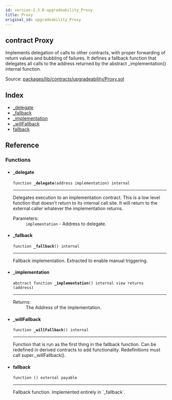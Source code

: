 ```yaml
---
id: version-2.3.0-upgradeability_Proxy
title: Proxy
original_id: upgradeability_Proxy
---
```


<div class="contract-doc"><div class="contract"><h2 class="contract-header"><span class="contract-kind">contract</span> Proxy</h2><p class="description">Implements delegation of calls to other contracts, with proper forwarding of return values and bubbling of failures. It defines a fallback function that delegates all calls to the address returned by the abstract _implementation() internal function.</p><div class="source">Source: <a href="https://github.com/zeppelinos/zos/blob/v2.3.0/packages/lib/contracts/upgradeability/Proxy.sol" target="_blank">packages/lib/contracts/upgradeability/Proxy.sol</a></div></div><div class="index"><h2>Index</h2><ul><li><a href="upgradeability_Proxy.html#_delegate">_delegate</a></li><li><a href="upgradeability_Proxy.html#_fallback">_fallback</a></li><li><a href="upgradeability_Proxy.html#_implementation">_implementation</a></li><li><a href="upgradeability_Proxy.html#_willFallback">_willFallback</a></li><li><a href="upgradeability_Proxy.html#">fallback</a></li></ul></div><div class="reference"><h2>Reference</h2><div class="functions"><h3>Functions</h3><ul><li><div class="item function"><span id="_delegate" class="anchor-marker"></span><h4 class="name">_delegate</h4><div class="body"><code class="signature">function <strong>_delegate</strong><span>(address implementation) </span><span>internal </span></code><hr/><div class="description"><p>Delegates execution to an implementation contract. This is a low level function that doesn&#x27;t return to its internal call site. It will return to the external caller whatever the implementation returns.</p></div><dl><dt><span class="label-parameters">Parameters:</span></dt><dd><div><code>implementation</code> - Address to delegate.</div></dd></dl></div></div></li><li><div class="item function"><span id="_fallback" class="anchor-marker"></span><h4 class="name">_fallback</h4><div class="body"><code class="signature">function <strong>_fallback</strong><span>() </span><span>internal </span></code><hr/><div class="description"><p>Fallback implementation. Extracted to enable manual triggering.</p></div></div></div></li><li><div class="item function"><span id="_implementation" class="anchor-marker"></span><h4 class="name">_implementation</h4><div class="body"><code class="signature"><span>abstract </span>function <strong>_implementation</strong><span>() </span><span>internal </span><span>view </span><span>returns  (address) </span></code><hr/><dl><dt><span class="label-return">Returns:</span></dt><dd>The Address of the implementation.</dd></dl></div></div></li><li><div class="item function"><span id="_willFallback" class="anchor-marker"></span><h4 class="name">_willFallback</h4><div class="body"><code class="signature">function <strong>_willFallback</strong><span>() </span><span>internal </span></code><hr/><div class="description"><p>Function that is run as the first thing in the fallback function. Can be redefined in derived contracts to add functionality. Redefinitions must call super._willFallback().</p></div></div></div></li><li><div class="item function"><span id="fallback" class="anchor-marker"></span><h4 class="name">fallback</h4><div class="body"><code class="signature">function <strong></strong><span>() </span><span>external </span><span>payable </span></code><hr/><div class="description"><p>Fallback function. Implemented entirely in `_fallback`.</p></div></div></div></li></ul></div></div></div>
